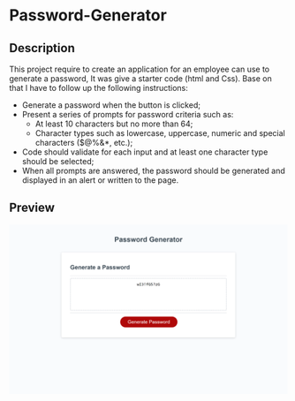 # Password-Generator

## Description

This project require to create an application for an employee can use to generate a password, It was give a starter code (html and Css). 
Base on that I have to follow up the following instructions:

* Generate a password when the button is clicked;
* Present a series of prompts for password criteria such as: 
  - At least 10 characters but no more than 64;
  -   Character types such as lowercase, uppercase, numeric and special characters ($@%&*, etc.);
* Code should validate for each input and at least one character type should be selected;
* When all prompts are answered, the password should be generated and displayed in an alert or written to the page.

## Preview

 ![alt text](https://github.com/felisbertotati/Password-Generator/blob/main/images/passwordgeneratorscreenshot.png?raw=true)
